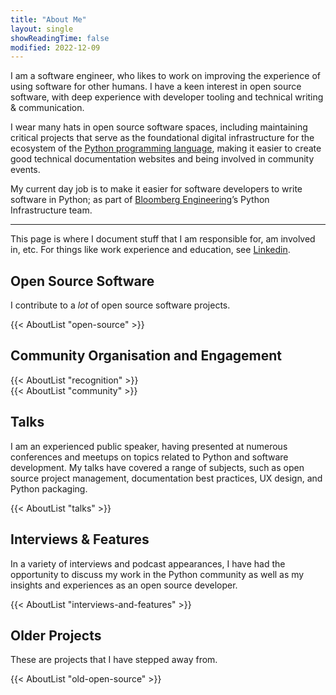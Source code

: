 ```yaml
---
title: "About Me"
layout: single
showReadingTime: false
modified: 2022-12-09
---
```


I am a software engineer, who likes to work on improving the experience of using
software for other humans. I have a keen interest in open source software, with
deep experience with developer tooling and technical writing & communication.

I wear many hats in open source software spaces, including maintaining critical
projects that serve as the foundational digital infrastructure for the ecosystem
of the [Python programming language], making it easier to create good technical
documentation websites and being involved in community events.

My current day job is to make it easier for software developers to write
software in Python; as part of [Bloomberg Engineering]’s Python Infrastructure
team.

[bloomberg engineering]:
  https://www.bloomberg.com/company/values/tech-at-bloomberg/python/
[python programming language]:
  https://en.wikipedia.org/wiki/Python_(programming_language)

---

This page is where I document stuff that I am responsible for, am involved in,
etc. For things like work experience and education, see [Linkedin].

[linkedin]: https://www.linkedin.com/in/pradyunsg/

## Open Source Software

I contribute to a _lot_ of open source software projects.

{{< AboutList "open-source" >}}

## Community Organisation and Engagement

{{< AboutList "recognition" >}}  
{{< AboutList "community" >}}

## Talks

I am an experienced public speaker, having presented at numerous conferences and
meetups on topics related to Python and software development. My talks have
covered a range of subjects, such as open source project management,
documentation best practices, UX design, and Python packaging.

{{< AboutList "talks" >}}

## Interviews & Features

In a variety of interviews and podcast appearances, I have had the opportunity
to discuss my work in the Python community as well as my insights and
experiences as an open source developer.

{{< AboutList "interviews-and-features" >}}

## Older Projects

These are projects that I have stepped away from.

{{< AboutList "old-open-source" >}}
